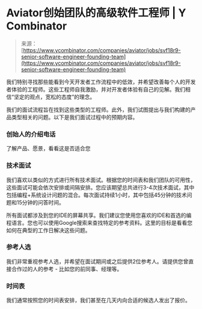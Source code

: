 <!--yml

类别：未分类

日期：2024-05-29 12:35:10

-->

# Aviator创始团队的高级软件工程师 | Y Combinator

> 来源：[https://www.ycombinator.com/companies/aviator/jobs/svf18r9-senior-software-engineer-founding-team](https://www.ycombinator.com/companies/aviator/jobs/svf18r9-senior-software-engineer-founding-team)

我们特别寻找那些能看到今天开发者工作流程中的低效，并希望改善每个人的开发者体验的工程师。这些工程师自我激励，并对开发者体验有自己的见解。我们相信“坚定的观点，宽松的态度”的理念。

我们的面试流程旨在找到这些类型的工程师。此外，我们试图提出与我们构建的产品类型相关的问题。以下是我们面试过程中的预期内容。

### 创始人的介绍电话

了解产品、愿景，看看这是否适合您

### 技术面试

我们喜欢以类似的方式进行所有技术面试。根据您的时间表和我们团队的可用性，这些面试可能会依次安排或间隔安排。您应该期望总共进行3-4次技术面试，其中包括编程+系统设计问题的混合。每次面试持续1小时，其中包括45分钟的技术问题和15分钟的问答时间。

所有面试都涉及到您的IDE的屏幕共享。我们建议您使用您喜欢的IDE和首选的编程语言。您也可以使用Google搜索来查找特定的参考资料。这里的目标是看看您如何在典型的工作日解决这些问题。

### 参考人选

我们非常重视参考人选，并希望在面试期间或之后提供2位参考人。请提供您曾直接合作过的人的参考 - 比如您的前同事、经理等。

### 时间表

我们通常按照您的时间表安排，我们甚至在几天内向合适的候选人发出了报价。
